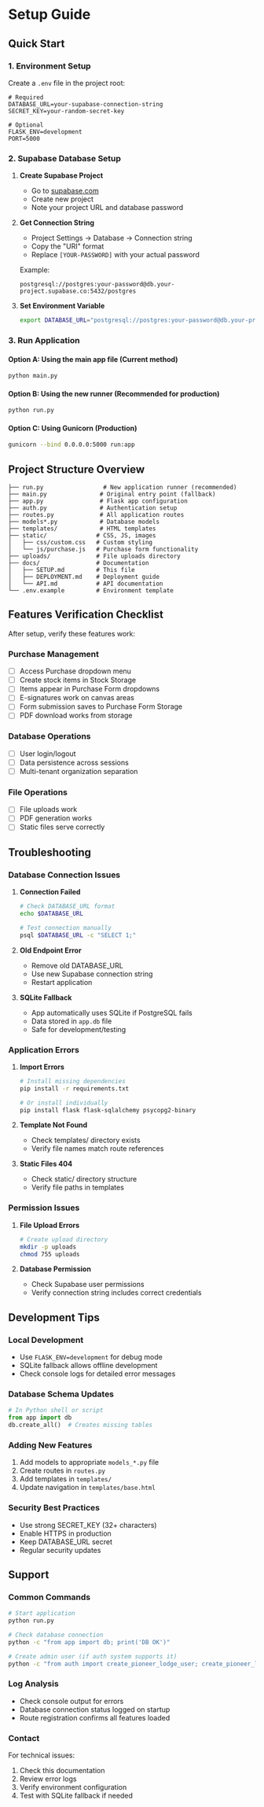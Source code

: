 # Setup Guide

## Quick Start

### 1. Environment Setup

Create a `.env` file in the project root:

```env
# Required
DATABASE_URL=your-supabase-connection-string
SECRET_KEY=your-random-secret-key

# Optional
FLASK_ENV=development
PORT=5000
```

### 2. Supabase Database Setup

1. **Create Supabase Project**
   - Go to [supabase.com](https://supabase.com)
   - Create new project
   - Note your project URL and database password

2. **Get Connection String**
   - Project Settings → Database → Connection string
   - Copy the "URI" format
   - Replace `[YOUR-PASSWORD]` with your actual password

   Example:
   ```
   postgresql://postgres:your-password@db.your-project.supabase.co:5432/postgres
   ```

3. **Set Environment Variable**
   ```bash
   export DATABASE_URL="postgresql://postgres:your-password@db.your-project.supabase.co:5432/postgres"
   ```

### 3. Run Application

#### Option A: Using the main app file (Current method)
```bash
python main.py
```

#### Option B: Using the new runner (Recommended for production)
```bash
python run.py
```

#### Option C: Using Gunicorn (Production)
```bash
gunicorn --bind 0.0.0.0:5000 run:app
```

## Project Structure Overview

```
├── run.py                 # New application runner (recommended)
├── main.py               # Original entry point (fallback)
├── app.py                # Flask app configuration
├── auth.py               # Authentication setup
├── routes.py             # All application routes
├── models*.py            # Database models
├── templates/            # HTML templates
├── static/              # CSS, JS, images
│   ├── css/custom.css   # Custom styling
│   └── js/purchase.js   # Purchase form functionality
├── uploads/             # File uploads directory
├── docs/                # Documentation
│   ├── SETUP.md         # This file
│   ├── DEPLOYMENT.md    # Deployment guide
│   └── API.md           # API documentation
└── .env.example         # Environment template
```

## Features Verification Checklist

After setup, verify these features work:

### Purchase Management
- [ ] Access Purchase dropdown menu
- [ ] Create stock items in Stock Storage
- [ ] Items appear in Purchase Form dropdowns
- [ ] E-signatures work on canvas areas
- [ ] Form submission saves to Purchase Form Storage
- [ ] PDF download works from storage

### Database Operations
- [ ] User login/logout
- [ ] Data persistence across sessions
- [ ] Multi-tenant organization separation

### File Operations
- [ ] File uploads work
- [ ] PDF generation works
- [ ] Static files serve correctly

## Troubleshooting

### Database Connection Issues

1. **Connection Failed**
   ```bash
   # Check DATABASE_URL format
   echo $DATABASE_URL
   
   # Test connection manually
   psql $DATABASE_URL -c "SELECT 1;"
   ```

2. **Old Endpoint Error**
   - Remove old DATABASE_URL
   - Use new Supabase connection string
   - Restart application

3. **SQLite Fallback**
   - App automatically uses SQLite if PostgreSQL fails
   - Data stored in `app.db` file
   - Safe for development/testing

### Application Errors

1. **Import Errors**
   ```bash
   # Install missing dependencies
   pip install -r requirements.txt
   
   # Or install individually
   pip install flask flask-sqlalchemy psycopg2-binary
   ```

2. **Template Not Found**
   - Check templates/ directory exists
   - Verify file names match route references

3. **Static Files 404**
   - Check static/ directory structure
   - Verify file paths in templates

### Permission Issues

1. **File Upload Errors**
   ```bash
   # Create upload directory
   mkdir -p uploads
   chmod 755 uploads
   ```

2. **Database Permission**
   - Check Supabase user permissions
   - Verify connection string includes correct credentials

## Development Tips

### Local Development
- Use `FLASK_ENV=development` for debug mode
- SQLite fallback allows offline development
- Check console logs for detailed error messages

### Database Schema Updates
```python
# In Python shell or script
from app import db
db.create_all()  # Creates missing tables
```

### Adding New Features
1. Add models to appropriate `models_*.py` file
2. Create routes in `routes.py`
3. Add templates in `templates/`
4. Update navigation in `templates/base.html`

### Security Best Practices
- Use strong SECRET_KEY (32+ characters)
- Enable HTTPS in production
- Keep DATABASE_URL secret
- Regular security updates

## Support

### Common Commands
```bash
# Start application
python run.py

# Check database connection
python -c "from app import db; print('DB OK')"

# Create admin user (if auth system supports it)
python -c "from auth import create_pioneer_lodge_user; create_pioneer_lodge_user()"
```

### Log Analysis
- Check console output for errors
- Database connection status logged on startup
- Route registration confirms all features loaded

### Contact
For technical issues:
1. Check this documentation
2. Review error logs
3. Verify environment configuration
4. Test with SQLite fallback if needed